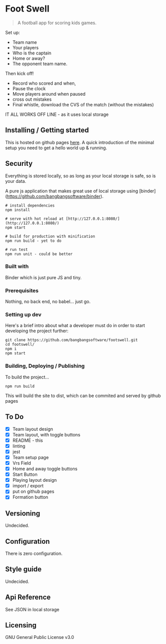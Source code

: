 #  Foot Swell 
> A football app for scoring kids games. 

Set up:
* Team name
* Your players
* Who is the captain
* Home or away?
* The opponent team name. 

Then kick off! 

* Record who scored and when, 
* Pause the clock 
* Move players around when paused
* cross out mistakes
* Final whistle, download the CVS of the match (without the mistakes)

IT ALL WORKS OFF LINE - as it uses local storage

## Installing / Getting started

This is hosted on github pages [here](http://bangbangsoftware.github.io/footswell/).
A quick introduction of the minimal setup you need to get a hello world up &
running.

## Security

Everything is stored locally, so as long as your local storage is safe, so is your data.

A pure js application that makes great use of local storage using [binder] (https://github.com/bangbangsoftware/binder). 

```shell
# install dependencies
npm install

# serve with hot reload at [http://127.0.0.1:8080/](http://127.0.0.1:8080/)
npm start

# build for production with minification 
npm run build - yet to do 

# run test
npm run unit - could be better
```

### Built with
Binder which is just pure JS and tiny.

### Prerequisites
Nothing, no back end, no babel... just go.

### Setting up dev

Here's a brief intro about what a developer must do in order to start developing
the project further:

```shell
git clone https://github.com/bangbangsoftware/footswell.git
cd footswell/
npm i
npm start 
```

### Building, Deploying / Publishing

To build the project...

```shell
npm run build
```
 This will build the site to dist, which can be commited and served by github
 pages

## To Do

* [x] Team layout design
* [x] Team layout, with toggle buttons
* [x] README - this
* [x] linting
* [x] jest
* [x] Team setup page
* [x] Vrs Field
* [x] Home and away toggle buttons
* [x] Start Button
* [x] Playing layout design
* [x] import / export
* [x] put on github pages
* [x] Formation button

## Versioning

Undecided.

## Configuration

There is zero configuration.

## Style guide

Undecided.

## Api Reference

See JSON in local storage

## Licensing

GNU General Public License v3.0



